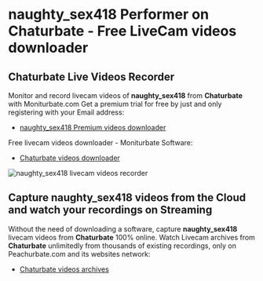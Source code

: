 # naughty_sex418 Performer on Chaturbate - Free LiveCam videos downloader

## Chaturbate Live Videos Recorder

Monitor and record livecam videos of **naughty_sex418** from **Chaturbate** with Moniturbate.com
Get a premium trial for free by just and only registering with your Email address:
* [naughty_sex418 Premium videos downloader](https://moniturbate.com/request-demo-licence-key.html)

Free livecam videos downloader - Moniturbate Software:
* [Chaturbate videos downloader](https://moniturbate.com/moniturbate-download-software.html)

![naughty_sex418 livecam videos recorder](https://peachurnet.com/templates/moniturbate-software.png)


## Capture naughty_sex418 videos from the Cloud and watch your recordings on Streaming

Without the need of downloading a software, capture **naughty_sex418** livecam videos from **Chaturbate** 100% online.
Watch Livecam archives from **Chaturbate** unlimitedly from thousands of existing recordings, only on Peachurbate.com and its websites network:
* [Chaturbate videos archives](https://peachurnet.com/)